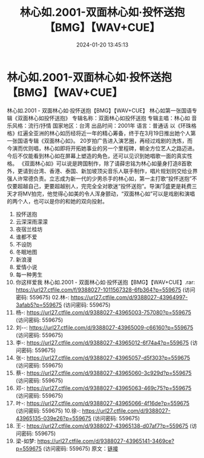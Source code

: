 ﻿---
title: 林心如.2001-双面林心如·投怀送抱【BMG】【WAV+CUE】
date: 2024-01-20 13:45:13
categories: WAV车载音乐、镜像
tags: 华语中文
---
# 林心如.2001-双面林心如·投怀送抱【BMG】【WAV+CUE】

林心如.2001 - 双面林心如·投怀送抱【BMG】【WAV+CUE】
林心如第一张国语专辑《双面林心如投怀送抱》
专辑名称：双面林心如投怀送抱
专辑主唱：林心如
音乐风格：流行/抒情
国家地区：台湾
出品时间：2001年
语言：普通话
以《环珠格格》红遍全亚洲的林心如历经将近一年的精心筹备，终于在3月19日推出她个人第一张国语专辑《双面林心如》。
20岁拍广告进入演艺圈，再经过戏剧的洗炼，而今演而优则唱，林心如即将开拓她事业的另一个里程碑，朝全方位艺人之路迈进。今后不仅能看到林心如在屏幕上塑造的角色，还可以见识到她唱歌一面的真实性格。
《双面林心如》可以说是跨国制作，除了请薛忠铭为林心如量身打造8首歌外，更请到台湾、香港、泰国、新加坡顶尖音乐人联手制作，唱片规划则交给业界强人许常德负责。立志成为新一代的少男杀手的林心如，第一主打歌“投怀送抱”不仅要超越自己，更要超越别人，完完全全对歌迷“投怀送抱”。导演邝盛更是耗费三天才将MV拍完，他觉得心如美的令人浑身颤动，“双面林心如”可以是戏剧和演唱的两个人，也可以是你的和她的双向投射。
01. 投怀送抱
02. 云深深雨濛濛
03. 夜宿兰桂坊
04. 谁都不爱
05. 不设防
06. 冬眠地图
07. 新浪漫
08. 爱情小说
09. 每一种男生
10. 你这样爱我
林心如.2001 - 双面林心如·投怀送抱【BMG】【WAV+CUE】.rar: https://url27.ctfile.com/f/9388027-1011567328-6fb364?p=559675
(访问密码: 559675)
02.林-: https://url27.ctfile.com/d/9388027-43964997-3afab5?p=559675
(访问密码: 559675)
06. 杨-: https://url27.ctfile.com/d/9388027-43965003-757080?p=559675
(访问密码: 559675)
04. 刘--: https://url27.ctfile.com/d/9388027-43965009-c66160?p=559675
(访问密码: 559675)
05. 李-: https://url27.ctfile.com/d/9388027-43965012-6f74a4?p=559675
(访问密码: 559675)
03. 张-: https://url27.ctfile.com/d/9388027-43965057-d5f303?p=559675
(访问密码: 559675)
07. 蔡-: https://url27.ctfile.com/d/9388027-43965060-3c929d?p=559675
(访问密码: 559675)
08. 邓-: https://url27.ctfile.com/d/9388027-43965063-469c75?p=559675
(访问密码: 559675)
09. 叶-: https://url27.ctfile.com/d/9388027-43965066-4f16de?p=559675
(访问密码: 559675)
10.徐-: https://url27.ctfile.com/d/9388027-43965135-039e26?p=559675
(访问密码: 559675)
11. 王-: https://url27.ctfile.com/d/9388027-43965138-d07af7?p=559675
(访问密码: 559675)
12. 梁-如梦: https://url27.ctfile.com/d/9388027-43965141-3469ce?p=559675
(访问密码: 559675)
原文：[链接](https://blog.sina.com.cn/s/blog_1647c7e7601031491.html)